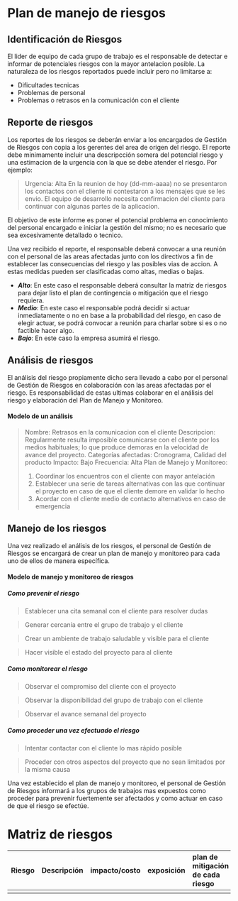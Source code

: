 # Plan de manejo de riesgos

## Identificación de Riesgos

El lider de equipo de cada grupo de trabajo es el responsable de detectar e informar de potenciales riesgos con la mayor antelacion posible.
La naturaleza de los riesgos reportados puede incluir pero no limitarse a:
* Dificultades tecnicas
* Problemas de personal
* Problemas o retrasos en la comunicación con el cliente

## Reporte de riesgos

Los reportes de los riesgos se deberán enviar a los encargados de Gestión de Riesgos con copia a los gerentes del area de origen del riesgo.
El reporte debe minimamente incluir una descripcción somera del potencial riesgo y una estimacion de la urgencia con la que se debe atender el riesgo. Por ejemplo:

> Urgencia: Alta
> En la reunion de hoy (dd-mm-aaaa) no se presentaron los contactos con el cliente ni contestaron a los mensajes que se les envio. El equipo de desarrollo necesita confirmacion del cliente para continuar con algunas partes de la aplicacion.

El objetivo de este informe es poner el potencial problema en conocimiento del personal encargado e iniciar la gestión del mismo; no es necesario que sea excesivamente detallado o tecnico.

Una vez recibido el reporte, el responsable deberá convocar a una reunión con el personal de las areas afectadas junto con los directivos a fin de establecer las consecuencias del riesgo y las posibles vias de accion. A estas medidas pueden ser clasificadas como altas, medias o bajas.

 * ***Alto***: En este caso el responsable deberá consultar la matriz de riesgos para dejar listo el plan de contingencia o mitigación que el riesgo requiera.
 * ***Medio***: En este caso el responsable podrá decidir si actuar inmediatamente o no en base a la probabilidad del riesgo, en caso de elegir actuar, se podrá convocar a reunión para charlar sobre si es o no factible hacer algo.
 * ***Bajo***: En este caso la empresa asumirá el riesgo.

## Análisis de riesgos

El análisis del riesgo propiamente dicho sera llevado a cabo por el personal de Gestión de Riesgos en colaboración con las areas afectadas por el riesgo. Es responsabilidad de estas ultimas colaborar en el análisis del riesgo y elaboración del Plan de Manejo y Monitoreo.

#### Modelo de un análisis

> Nombre: Retrasos en la comunicacion con el cliente
> Descripcion: Regularmente resulta imposible comunicarse con el cliente por los medios habituales; lo que produce demoras en la velocidad de avance del proyecto.
> Categorías afectadas: Cronograma, Calidad del producto
> Impacto: Bajo
> Frecuencia: Alta
> Plan de Manejo y Monitoreo:
> 1. Coordinar los encuentros con el cliente con mayor antelación
> 2. Establecer una serie de tareas alternativas con las que continuar el proyecto en caso de que el cliente demore en validar lo hecho
> 3. Acordar con el cliente medio de contacto alternativos en caso de emergencia


## Manejo de los riesgos

Una vez realizado el análisis de los riesgos, el personal de Gestión de Riesgos se encargará de crear un plan de manejo y monitoreo para cada uno de ellos de manera específica.

#### Modelo de manejo y monitoreo de riesgos

##### Como prevenir el riesgo

> Establecer una cita semanal con el cliente para resolver dudas

> Generar cercanía entre el grupo de trabajo y el cliente

> Crear un ambiente de trabajo saludable y visible para el cliente

> Hacer visible el estado del proyecto para al cliente

##### Como monitorear el riesgo
> Observar el compromiso del cliente con el proyecto

> Observar la disponibilidad del grupo de trabajo con el cliente

> Observar el avance semanal del proyecto

##### Como proceder una vez efectuado el riesgo
> Intentar contactar con el cliente lo mas rápido posible

> Proceder con otros aspectos del proyecto que no sean limitados por la misma causa

Una vez establecido el plan de manejo y monitoreo, el personal de Gestión de Riesgos informará a los grupos de trabajos mas expuestos como proceder para prevenir fuertemente ser afectados y como actuar en caso de que el riesgo se efectúe.


# Matriz de riesgos

| Riesgo 	| Descripción 	| impacto/costo 	| exposición 	 | plan de mitigación de cada riesgo 	| probabilidades de ocurrencia 	|
|:--------	|:-------------	|:---------------- |:------------  |:----------------------------------- |:-----------------------------	|
|        	|             	|                 |              |               	                    |                               | |
